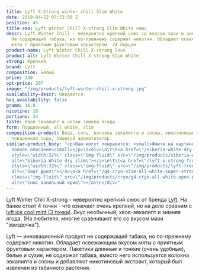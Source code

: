 ```yaml
---
title: Lyft X-Strong winter chill Slim White
date: 2019-04-22 07:53:00 Z
position: 45
title-seo: Lyft Winter Chill X-strong Slim White снюс
descr: Lyft Winter Chill - невероятно крепкий снюс со вкусом хвои и зимней ягоды.
  Не содержащий табака, но по-прежнему содержит никотин. Обладает освежающим вкусом
  мяты с приятным фруктовым характером. 24 порции.
product-name: Lyft Winter Chill X-strong Snus
product-alt: Lyft Winter Chill X-strong Slim White
strong: Крепкий
brand: Lyft
composition: Белый
price: 230
opt-price: 207
image: "/img/products/lyft-winter-chill-x-strong.jpg"
availability-descr: Ожидается
has_availability: false
gramm: 16.8
nicotine: 16
portions: 24
taste: Хвоя-эвкалипт и нотки зимней ягоды
form: Порционный, all white, slim
composition-product: Вода, соль, волокна эвкалипта и сосны, никотиновый экстракт,
  поваренная сода, пищевой ароматизатор.
similar-product_body: "<p>Вам могут понравится: <small>Жмите на картинки и читайте
  полное описание</small></p>\n<div>\n\t\t<a href=\"/siberia-white-dry-slim\"><img
  style=\"width:32%\" class=\"img-fluid\" src=\"/img/products/siberia-white-dry-slim/siberia-open-and-cryo.jpg\"
  alt=\"Siberia White dry slim\"></a>\n\t\t<a href=\"/lyft-x-strong-freeze-slim-white\"><img
  style=\"width:32%\" class=\"img-fluid\" src=\"/img/products/lyft-freeze/lyft-freeze-open.jpg\"
  alt=\"Лифт фриз\"></a>\n<a href=\"/g4-cryo-slim-all-white-super-strong\"><img style=\"width:32%\"
  class=\"img-fluid\" src=\"/img/products/cryo/g4-cryo-all-white-open-portion.jpg\"
  alt=\"Снюс ванильный крио\"></a>\n</div>"
---
```


Lyft Winter Chill X-strong - невероятно крепкий снюс от бренда [Lyft](/lyft). На банке стоит 4 точки - что означает очень крепкий, но на деле сравним с [lyft ice cool mint (3 точки)](/lyft-strong-ice-cool-mint-slim-all-white). Вкус необычный, хвоя-эвкалипт и зимняя ягода. (На любителя, многие сравнивают его со вкусом мази "звездочка").

Lyft — инновационный продукт не содержащий табака, но по-прежнему содержит никотин. Обладает освежающим вкусом мяты с приятным фруктовым характером. Пакетики длинные и тонкие (очень удобные), белые и сухие, не содержат табака, вместо него используется волокна эвкалипта и сосны и добавляют никотиновый экстракт, который был извлечен из табачного растения.